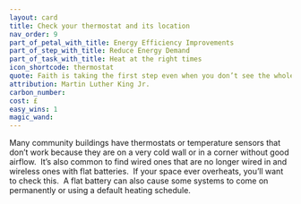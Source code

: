 ```yaml
---
layout: card
title: Check your thermostat and its location
nav_order: 9
part_of_petal_with_title: Energy Efficiency Improvements
part_of_step_with_title: Reduce Energy Demand
part_of_task_with_title: Heat at the right times
icon_shortcode: thermostat
quote: Faith is taking the first step even when you don’t see the whole staircase.  
attribution: Martin Luther King Jr.
carbon_number: 
cost: £
easy_wins: 1
magic_wand: 
---
```


<p>Many community buildings have thermostats or temperature sensors that don’t work because they are on a very cold wall or in a corner without good airflow.  It’s also common to find wired ones that are no longer wired in and wireless ones with flat batteries.  If your space ever overheats, you’ll want to check this.  A flat battery can also cause some systems to come on permanently or using a default heating schedule.</p> 
